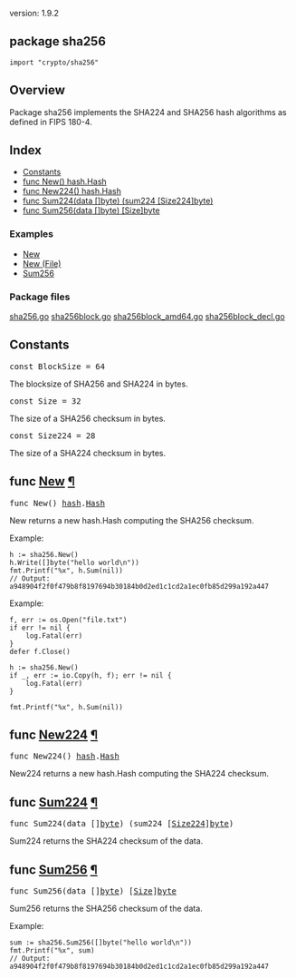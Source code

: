 version: 1.9.2
## package sha256

  `import "crypto/sha256"`

## Overview

Package sha256 implements the SHA224 and SHA256 hash algorithms as defined in
FIPS 180-4.

## Index

- [Constants](#pkg-constants)
- [func New() hash.Hash](#New)
- [func New224() hash.Hash](#New224)
- [func Sum224(data []byte) (sum224 [Size224]byte)](#Sum224)
- [func Sum256(data []byte) [Size]byte](#Sum256)

### Examples

- [New](#example_New)
- [New (File)](#example_New_file)
- [Sum256](#example_Sum256)

### Package files
 [sha256.go](//github.com/golang/go/blob/2ea7d3461bb41d0ae12b56ee52d43314bcdb97f9/src/crypto/sha256/sha256.go) [sha256block.go](//github.com/golang/go/blob/2ea7d3461bb41d0ae12b56ee52d43314bcdb97f9/src/crypto/sha256/sha256block.go) [sha256block_amd64.go](//github.com/golang/go/blob/2ea7d3461bb41d0ae12b56ee52d43314bcdb97f9/src/crypto/sha256/sha256block_amd64.go) [sha256block_decl.go](//github.com/golang/go/blob/2ea7d3461bb41d0ae12b56ee52d43314bcdb97f9/src/crypto/sha256/sha256block_decl.go)

<h2 id="pkg-constants">Constants</h2>

<pre>const <span id="BlockSize">BlockSize</span> = 64</pre>

The blocksize of SHA256 and SHA224 in bytes.

<pre>const <span id="Size">Size</span> = 32</pre>

The size of a SHA256 checksum in bytes.

<pre>const <span id="Size224">Size224</span> = 28</pre>

The size of a SHA224 checksum in bytes.

<h2 id="New">func <a href="//github.com/golang/go/blob/2ea7d3461bb41d0ae12b56ee52d43314bcdb97f9/src/crypto/sha256/sha256.go#L72">New</a>
    <a href="#New">¶</a></h2>
<pre>func New() <a href="/hash/">hash</a>.<a href="/hash/#Hash">Hash</a></pre>

New returns a new hash.Hash computing the SHA256 checksum.

<a id="example_New"></a>
Example:

    h := sha256.New()
    h.Write([]byte("hello world\n"))
    fmt.Printf("%x", h.Sum(nil))
    // Output: a948904f2f0f479b8f8197694b30184b0d2ed1c1cd2a1ec0fb85d299a192a447


<a id="example_New_file"></a>
Example:

    f, err := os.Open("file.txt")
    if err != nil {
        log.Fatal(err)
    }
    defer f.Close()

    h := sha256.New()
    if _, err := io.Copy(h, f); err != nil {
        log.Fatal(err)
    }

    fmt.Printf("%x", h.Sum(nil))

<h2 id="New224">func <a href="//github.com/golang/go/blob/2ea7d3461bb41d0ae12b56ee52d43314bcdb97f9/src/crypto/sha256/sha256.go#L79">New224</a>
    <a href="#New224">¶</a></h2>
<pre>func New224() <a href="/hash/">hash</a>.<a href="/hash/#Hash">Hash</a></pre>

New224 returns a new hash.Hash computing the SHA224 checksum.

<h2 id="Sum224">func <a href="//github.com/golang/go/blob/2ea7d3461bb41d0ae12b56ee52d43314bcdb97f9/src/crypto/sha256/sha256.go#L175">Sum224</a>
    <a href="#Sum224">¶</a></h2>
<pre>func Sum224(data []<a href="/builtin/#byte">byte</a>) (sum224 [<a href="#Size224">Size224</a>]<a href="/builtin/#byte">byte</a>)</pre>

Sum224 returns the SHA224 checksum of the data.

<h2 id="Sum256">func <a href="//github.com/golang/go/blob/2ea7d3461bb41d0ae12b56ee52d43314bcdb97f9/src/crypto/sha256/sha256.go#L167">Sum256</a>
    <a href="#Sum256">¶</a></h2>
<pre>func Sum256(data []<a href="/builtin/#byte">byte</a>) [<a href="#Size">Size</a>]<a href="/builtin/#byte">byte</a></pre>

Sum256 returns the SHA256 checksum of the data.

<a id="example_Sum256"></a>
Example:

    sum := sha256.Sum256([]byte("hello world\n"))
    fmt.Printf("%x", sum)
    // Output: a948904f2f0f479b8f8197694b30184b0d2ed1c1cd2a1ec0fb85d299a192a447


